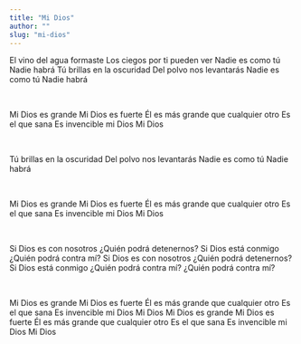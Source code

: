 ```yaml
---
title: "Mi Dios"
author: ""
slug: "mi-dios"
---
```


El vino del agua formaste
Los ciegos por ti pueden ver
Nadie es como tú
Nadie habrá
Tú brillas en la oscuridad
Del polvo nos levantarás
Nadie es como tú
Nadie habrá

<br/>

Mi Dios es grande
Mi Dios es fuerte
Él es más grande que cualquier otro
Es el que sana
Es invencible mi Dios
Mi Dios

<br/>

Tú brillas en la oscuridad
Del polvo nos levantarás
Nadie es como tú
Nadie habrá

<br/>

Mi Dios es grande
Mi Dios es fuerte
Él es más grande que cualquier otro
Es el que sana
Es invencible mi Dios
Mi Dios

<br/>

Si Dios es con nosotros
¿Quién podrá detenernos?
Si Dios está conmigo
¿Quién podrá contra mí?
Si Dios es con nosotros
¿Quién podrá detenernos?
Si Dios está conmigo
¿Quién podrá contra mí?
¿Quién podrá contra mí?

<br/>

Mi Dios es grande
Mi Dios es fuerte
Él es más grande que cualquier otro
Es el que sana
Es invencible mi Dios
Mi Dios
Mi Dios es grande
Mi Dios es fuerte
Él es más grande que cualquier otro
Es el que sana
Es invencible mi Dios
Mi Dios

